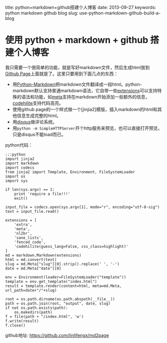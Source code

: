 ﻿title: python+markdown+github搭建个人博客
date: 2013-09-27
keywords: python markdown github blog
slug: use-python-markdown-github-build-a-blog

使用 python + markdown + github 搭建个人博客
============================================

我只需要一个很简单的功能，就是写好markdown文件，然后生成html放到[Github Page]上面就是了。这里只要用到下面几点的东西：

- 用[Python-Markdown]把markdown文件翻译成一段html。python-markdown默认支持普通markdown语法，它自带一些[extensions]可以支持特殊的语法和功能，如[meta]支持在markdown开始添加一些额外的信息，[codehilite]支持代码高亮。
- 使用github page的一个样式做一个[jinjia2]模版，插入markdown的html和其他信息生成完整的html。
- 用[disqus]做评论系统。
- 用`python -m SimpleHTTPServer`开个http服务来预览，也可以直接打开预览，只是disqus不能load而已。

python代码：
```
:::python
import jinja2
import markdown
import codecs
from jinja2 import Template, Environment, FileSystemLoader
import os
import sys

if len(sys.argv) == 1:
	print 'require a file!!!'
	exit()

input_file = codecs.open(sys.argv[1], mode="r", encoding="utf-8-sig")
text = input_file.read()

extensions = [
	'extra',
	'meta',
	'nl2br',
	'sane_lists',
	'fenced_code',
	'codehilite(guess_lang=False, css_class=highlight)'
]
md = markdown.Markdown(extensions)
html = md.convert(text)
slug = md.Meta["slug"][0].strip().replace(' ', '-')
date = md.Meta["date"][0]

env = Environment(loader=FileSystemLoader("template"))
template = env.get_template("index.html")
result = template.render(content=html, meta=md.Meta, url_path=date+"/"+slug)

root = os.path.dirname(os.path.abspath(__file__))
path = os.path.join(root, "output", date, slug)
if not os.path.exists(path):
	os.makedirs(path)
f = file(path + "/index.html", 'w')
f.write(result)
f.close()

```

github地址: <https://github.com/linlifengx/md2page>


[Github Page]: http://pages.github.com/
[Python-Markdown]: https://pypi.python.org/pypi/Markdown
[extensions]: http://pythonhosted.org/Markdown/extensions/index.html
[meta]: http://pythonhosted.org/Markdown/extensions/meta_data.html
[codehilite]: http://pythonhosted.org/Markdown/extensions/code_hilite.html
[jinja2]: http://jinja.pocoo.org/
[disqus]: http://disqus.com/
